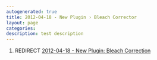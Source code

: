 ```yaml
---
autogenerated: true
title: 2012-04-18 - New Plugin › Bleach Corrector
layout: page
categories: 
description: test description
---
```


1.  REDIRECT [2012-04-18 - New Plugin: Bleach Correction](2012-04-18_-_New_Plugin__Bleach_Correction)
